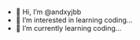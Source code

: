 - 👋 Hi, I’m @andxyjbb
- 👀 I’m interested in learning coding...
- 🌱 I’m currently learning coding...

<!---
andxyjbb/andxyjbb is a ✨ special ✨ repository because its `README.md` (this file) appears on your GitHub profile.
You can click the Preview link to take a look at your changes.
--->
